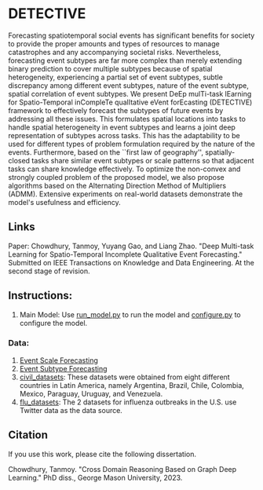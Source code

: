 # DETECTIVE
Forecasting spatiotemporal social events has significant benefits for society to provide the proper amounts and types of resources to manage catastrophes and any accompanying societal risks. Nevertheless, forecasting event subtypes are far more complex than merely extending binary prediction to cover multiple subtypes because of spatial heterogeneity, experiencing a partial set of event subtypes, subtle discrepancy among different event subtypes, nature of the event subtype, spatial correlation of event subtypes. We present DeEp mulTi-task lEarning for Spatio-Temporal inCompleTe qualItative eVent forEcasting (DETECTIVE) framework to effectively forecast the subtypes of future events by addressing all these issues. This formulates spatial locations into tasks to handle spatial heterogeneity in event subtypes and learns a joint deep representation of subtypes across tasks. This has the adaptability to be used for different types of problem formulation required by the nature of the events. Furthermore, based on the ``first law of geography'', spatially-closed tasks share similar event subtypes or scale patterns so that adjacent tasks can share knowledge effectively. To optimize the non-convex and strongly coupled problem of the proposed model, we also propose algorithms based on the Alternating Direction Method of Multipliers (ADMM). Extensive experiments on real-world datasets demonstrate the model's usefulness and efficiency.

## Links
Paper: Chowdhury, Tanmoy, Yuyang Gao, and Liang Zhao. "Deep Multi-task Learning for Spatio-Temporal Incomplete Qualitative Event Forecasting." Submitted on IEEE Transactions on Knowledge and Data Engineering. At the second stage of revision.

## Instructions:
1. Main Model:
Use [run_model.py](/main/run_model.py) to run the model and [configure.py](/main/configure.py) to configure the model.

### Data: 
1. [Event Scale Forecasting](https://cs.emory.edu/~lzhao41/pages/dataset_pages/social_media_event_scale_forecasting_dataset.htm)
2. [Event Subtype Forecasting](https://cs.emory.edu/~lzhao41/pages/dataset_pages/social_media_event_subtype_forecasting_dataset.htm)
3. [civil_datasets](/data/civil_datasets): These datasets were obtained from eight different countries in Latin America, namely Argentina, Brazil, Chile, Colombia, Mexico, Paraguay, Uruguay, and Venezuela.
4. [flu_datasets](/data/flu_datasets):
The 2 datasets for influenza outbreaks in the U.S. use Twitter data as the data source. 

## Citation
If you use this work, please cite the following dissertation.

Chowdhury, Tanmoy. "Cross Domain Reasoning Based on Graph Deep Learning." PhD diss., George Mason University, 2023.
